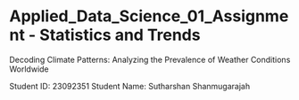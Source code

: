 # Applied_Data_Science_01_Assignment - Statistics and Trends
Decoding Climate Patterns: Analyzing the Prevalence of Weather Conditions Worldwide

Student ID: 23092351
Student Name: Sutharshan Shanmugarajah
